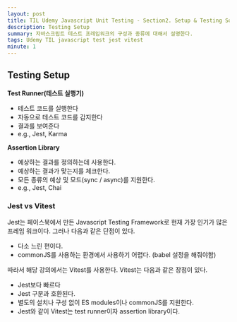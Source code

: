 ```yaml
---
layout: post
title: TIL Udemy Javascript Unit Testing - Section2. Setup & Testing Software
description: Testing Setup
summary: 자바스크립트 테스트 프레임워크의 구성과 종류에 대해서 설명한다.
tags: Udemy TIL javascript test jest vitest
minute: 1
---
```


## Testing Setup

**Test Runner(테스트 실행기)**

- 테스트 코드를 실행한다
- 자동으로 테스트 코드를 감지한다
- 결과를 보여준다
- e.g., Jest, Karma

**Assertion Library**

- 예상하는 결과를 정의하는데 사용한다.
- 예상하는 결과가 맞는지를 체크한다.
- 모든 종류의 예상 및 모드(sync / async)를 지원한다.
- e.g., Jest, Chai

### Jest vs Vitest

Jest는 페이스북에서 만든 Javascript Testing Framework로 현재 가장 인기가 많은 프레임 워크이다. 그러나 다음과 같은 단점이 있다.

- 다소 느린 편이다.
- commonJS를 사용하는 환경에서 사용하기 어렵다. (babel 설정을 해줘야함)

따라서 해당 강의에서는 Vitest를 사용한다. Vitest는 다음과 같은 장점이 있다.

- Jest보다 빠르다
- Jest 구문과 호환된다.
- 별도의 설치나 구성 없이 ES modules이나 commonJS를 지원한다.
- Jest와 같이 Vitest는 test runner이자 assertion library이다.

